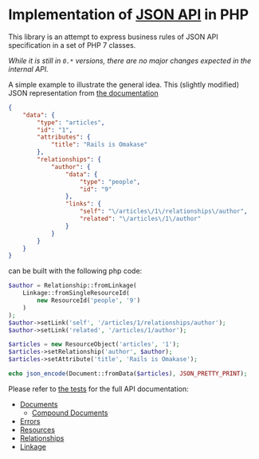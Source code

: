 # Implementation of [JSON API](http://jsonapi.org) in PHP
This library is an attempt to express business rules of JSON API specification in a set of PHP 7 classes.

*While it is still in `0.*` versions, there are no major changes expected in the internal API.*

A simple example to illustrate the general idea. This (slightly modified) JSON representation from
[the documentation](http://jsonapi.org/format/#document-resource-objects)

```json
{
    "data": {
        "type": "articles",
        "id": "1",
        "attributes": {
            "title": "Rails is Omakase"
        },
        "relationships": {
            "author": {
                "data": {
                    "type": "people",
                    "id": "9"
                },
                "links": {
                    "self": "\/articles\/1\/relationships\/author",
                    "related": "\/articles\/1\/author"
                }
            }
        }
    }
}
```
can be built with the following php code:
```php
$author = Relationship::fromLinkage(
    Linkage::fromSingleResourceId(
        new ResourceId('people', '9')
    )
);
$author->setLink('self', '/articles/1/relationships/author');
$author->setLink('related', '/articles/1/author');

$articles = new ResourceObject('articles', '1');
$articles->setRelationship('author', $author);
$articles->setAttribute('title', 'Rails is Omakase');

echo json_encode(Document::fromData($articles), JSON_PRETTY_PRINT);
```

Please refer to [the tests](./test) for the full API documentation:
* [Documents](./test/Document/DocumentTest.php)
    * [Compound Documents](./test/Document/CompoundDocumentTest.php)
* [Errors](./test/Document/ErrorTest.php)
* [Resources](./test/Document/Resource/ResourceTest.php)
* [Relationships](./test/Document/Resource/Relationship/RelationshipTest.php)
* [Linkage](./test/Document/Resource/Relationship/LinkageTest.php)
